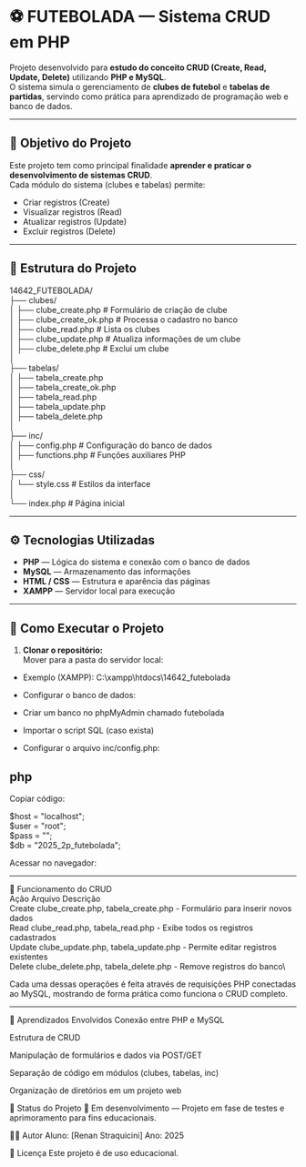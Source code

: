 # ⚽ FUTEBOLADA — Sistema CRUD em PHP

Projeto desenvolvido para **estudo do conceito CRUD (Create, Read, Update, Delete)** utilizando **PHP e MySQL**.  
O sistema simula o gerenciamento de **clubes de futebol** e **tabelas de partidas**, servindo como prática para aprendizado de programação web e banco de dados.

---

## 🎯 Objetivo do Projeto

Este projeto tem como principal finalidade **aprender e praticar o desenvolvimento de sistemas CRUD**.  
Cada módulo do sistema (clubes e tabelas) permite:
- Criar registros (Create)
- Visualizar registros (Read)
- Atualizar registros (Update)
- Excluir registros (Delete)

---

## 📁 Estrutura do Projeto

14642_FUTEBOLADA/\
├── clubes/\
│ ├── clube_create.php # Formulário de criação de clube\
│ ├── clube_create_ok.php # Processa o cadastro no banco\
│ ├── clube_read.php # Lista os clubes\
│ ├── clube_update.php # Atualiza informações de um clube\
│ ├── clube_delete.php # Exclui um clube\
│\
├── tabelas/\
│ ├── tabela_create.php\
│ ├── tabela_create_ok.php\
│ ├── tabela_read.php\
│ ├── tabela_update.php\
│ ├── tabela_delete.php\
│\
├── inc/\
│ ├── config.php # Configuração do banco de dados\
│ ├── functions.php # Funções auxiliares PHP\
│\
├── css/\
│ └── style.css # Estilos da interface\
│\
└── index.php # Página inicial

---

## ⚙️ Tecnologias Utilizadas

- **PHP** — Lógica do sistema e conexão com o banco de dados  
- **MySQL** — Armazenamento das informações  
- **HTML / CSS** — Estrutura e aparência das páginas  
- **XAMPP** — Servidor local para execução  

---

## 🚀 Como Executar o Projeto

1. **Clonar o repositório:**\
Mover para a pasta do servidor local:

- Exemplo (XAMPP): C:\xampp\htdocs\14642_futebolada

- Configurar o banco de dados:

- Criar um banco no phpMyAdmin chamado futebolada

- Importar o script SQL (caso exista)

- Configurar o arquivo inc/config.php:

## php
Copiar código:

$host = "localhost";\
$user = "root";\
$pass = "";\
$db   = "2025_2p_futebolada";

Acessar no navegador:

---

🧩 Funcionamento do CRUD\
Ação	Arquivo	Descrição\
Create	clube_create.php, tabela_create.php	- Formulário para inserir novos dados\
Read	clube_read.php, tabela_read.php -	Exibe todos os registros cadastrados\
Update	clube_update.php, tabela_update.php	- Permite editar registros existentes\
Delete	clube_delete.php, tabela_delete.php	- Remove registros do banco\

Cada uma dessas operações é feita através de requisições PHP conectadas ao MySQL, mostrando de forma prática como funciona o CRUD completo.

---

🧠 Aprendizados Envolvidos
Conexão entre PHP e MySQL

Estrutura de CRUD

Manipulação de formulários e dados via POST/GET

Separação de código em módulos (clubes, tabelas, inc)

Organização de diretórios em um projeto web

📅 Status do Projeto
🚧 Em desenvolvimento — Projeto em fase de testes e aprimoramento para fins educacionais.

👨‍💻 Autor
Aluno: [Renan Straquicini]
Ano: 2025

📜 Licença
Este projeto é de uso educacional.


